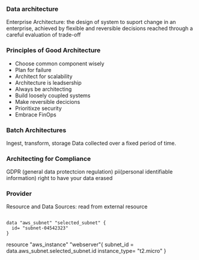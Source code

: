 ### Data architecture

Enterprise Architecture: the design of system to suport change in an
enterprise, achieved by flexible and reversible decisions reached through
a careful evaluation of trade-off

### Principles of Good Architecture

- Choose common component wisely
- Plan for failure
- Architect for scalability
- Architecture is leadsership
- Always be architecting
- Build loosely coupled systems
- Make reversible decicions
- Prioritixze security
- Embrace FinOps


### Batch Architectures
Ingest, transform, storage
Data collected over a fixed period of time.

### Architecting for Compliance
GDPR (general  data protectcion regulation)
pii(personal identifiable information)
right to have your data erased



### Provider

Resource and Data Sources: read from external resource

```

data "aws_subnet" "selected_subnet" {
  id= "subnet-04542323"
}
```

resource "aws_instance" "webserver"{
subnet_id = data.aws_subnet.selected_subnet.id
instance_type= "t2.micro"
}

